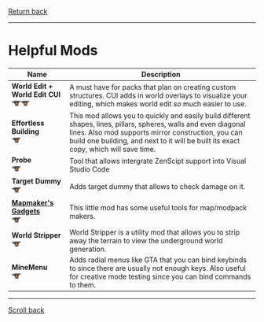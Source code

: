 [Return back](../README.md#Lists)

----
# Helpful Mods


| Name | Description |
| --- | --- |
| **World Edit + World Edit CUI**<br>[<img src=/images/curseforge.png height=18>](https://www.curseforge.com/minecraft/mc-mods/worldedit)[<img src=/images/curseforge.png height=18>](https://www.curseforge.com/minecraft/mc-mods/worldeditcui) | A must have for packs that plan on creating custom structures. CUI adds in world overlays to visualize your editing, which makes world edit *so* much easier to use. |
| **Effortless Building**<br>[<img src=/images/curseforge.png height=18>](https://www.curseforge.com/minecraft/mc-mods/effortless-building) | This mod allows you to quickly and easily build different shapes, lines, pillars, spheres, walls and even diagonal lines. Also mod supports mirror construction, you can build one building, and next to it will be built its exact copy, which will save time. |
| **Probe**<br>[<img src=/images/curseforge.png height=18>](https://www.curseforge.com/minecraft/mc-mods/probe) | Tool that allows intergrate ZenScipt support into Visual Studio Code |
| **Target Dummy**<br>[<img src=/images/curseforge.png height=18>](https://www.curseforge.com/minecraft/mc-mods/mmmmmmmmmmmm) | Adds target dummy that allows to check damage on it. |
| **[Mapmaker's Gadgets](helpful_mods/mapmaker.md)**<br>[<img src=/images/curseforge.png height=18>](https://www.curseforge.com/minecraft/mc-mods/mapmakers-gadgets) | This little mod has some useful tools for map/modpack makers. |
| **World Stripper**<br>[<img src=/images/curseforge.png height=18>](https://www.curseforge.com/minecraft/mc-mods/world-stripper) | World Stripper is a utility mod that allows you to strip away the terrain to view the underground world generation. |
| **MineMenu**<br>[<img src=/images/curseforge.png height=18>](https://www.curseforge.com/minecraft/mc-mods/minemenu) | Adds radial menus like GTA that you can bind keybinds to since there are usually not enough keys. Also useful for creative mode testing since you can bind commands to them. |

----
[Scroll back](#Helpful-Mods)